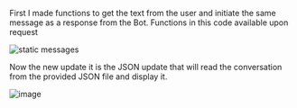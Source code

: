 First I made functions to get the text from the user and initiate the same message as a response from the Bot.  Functions in this code available upon request


![static messages ](https://github.com/HussainAlburki/React-ChatPage/assets/88009192/360b6706-1823-4820-9ff7-2e6b8ba8d9ee)











Now the new update it is the JSON update that will read the conversation from the provided JSON file and display it.


![image](https://github.com/HussainAlburki/React-ChatPage/assets/88009192/ca7fb852-9845-4cec-ada6-d0ccf79c34a1)
